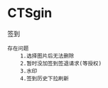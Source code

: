 # CTSgin
签到

    存在问题
        1.选择图片后无法删除
        2.暂时没加签到签退请求(等授权)
        3.水印
        4.签到历史下拉刷新
